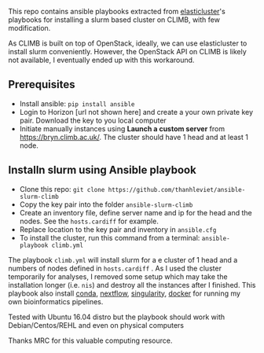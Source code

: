 This repo contains ansible playbooks extracted from [elasticluster](http://elasticluster.readthedocs.io/en/latest/playbooks.html)'s playbooks for installing a slurm based cluster on CLIMB, with few modification.

As CLIMB is built on top of OpenStack, ideally, we can use elasticluster to install slurm conveniently. However, the OpenStack API on CLIMB is likely not available, I eventually ended up with this workaround.

## Prerequisites
- Install ansible: `pip install ansible`
- Login to Horizon [url not shown here] and create a your own private key pair. Download the key to you local computer
- Initiate manually instances using **Launch a custom server** from https://bryn.climb.ac.uk/. The cluster should have 1 head and at least 1 node.

## Installn slurm using Ansible playbook
- Clone this repo:
`git clone https://github.com/thanhleviet/ansible-slurm-climb`
- Copy the key pair into the folder `ansible-slurm-climb`
- Create an inventory file, define server name and ip for the head and the nodes. See the `hosts.cardiff` for example.
- Replace location to the key pair and inventory in `ansible.cfg`
- To install the cluster, run this command from a terminal: `ansible-playbook climb.yml`

The playbook `climb.yml` will install slurm for a e cluster of 1 head and a numbers of nodes defined in `hosts.cardiff` . As I used the cluster temporarily for analyses, I removed some setup which may take the installation longer (i.e. `nis`) and destroy all the instances after I finished. This playbook also install [conda](https://conda.io/miniconda.html), [nextflow](nextflow.io), [singularity](singularity.lbl.gov), [docker](docker.io) for running my own bioinformatics pipelines.

Tested with Ubuntu 16.04 distro but the playbook should work with Debian/Centos/REHL and even on physical computers

Thanks MRC for this valuable computing resource.
